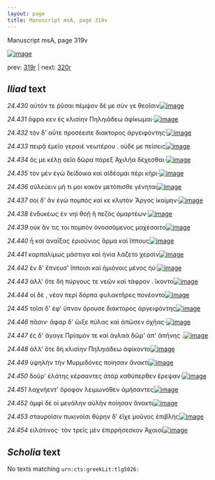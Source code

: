 ```yaml
---
layout: page
title: Manuscript msA, page 319v
---
```


Manuscript msA, page 319v

[![image](http://www.homermultitext.org/iipsrv?OBJ=IIP,1.0&FIF=/project/homer/pyramidal/deepzoom/hmt/vaimg/2017a/VA319VN_0821.tif&WID=100&CVT=JPEG)](http://www.homermultitext.org/ict2/?urn=urn:cite2:hmt:vaimg.2017a:VA319VN_0821)

prev:  [319r](../319r/) | next:  [320r](../320r/)

## *Iliad* text

*24.430* <a id="24.430"/> αὐτόν τε ῥῦσαι πέμψον δέ με σύν γε θεοῖσιν[![image](http://www.homermultitext.org/iipsrv?OBJ=IIP,1.0&FIF=/project/homer/pyramidal/deepzoom/hmt/vaimg/2017a/VA319VN_0821.tif&RGN=0.482,0.2455,0.299,0.0218&WID=1000&CVT=JPEG)](http://www.homermultitext.org/ict2/?urn=urn:cite2:hmt:vaimg.2017a:VA319VN_0821@0.482,0.2455,0.299,0.0218)

*24.431* <a id="24.431"/> ὄφρα κεν ἐς κλισίην Πηληιάδεω ἀφίκωμαι·[![image](http://www.homermultitext.org/iipsrv?OBJ=IIP,1.0&FIF=/project/homer/pyramidal/deepzoom/hmt/vaimg/2017a/VA319VN_0821.tif&RGN=0.481,0.2605,0.323,0.0218&WID=1000&CVT=JPEG)](http://www.homermultitext.org/ict2/?urn=urn:cite2:hmt:vaimg.2017a:VA319VN_0821@0.481,0.2605,0.323,0.0218)

*24.432* <a id="24.432"/> τόν δ' αὖτε προσέειπε διακτορος ἀργειφόντης·[![image](http://www.homermultitext.org/iipsrv?OBJ=IIP,1.0&FIF=/project/homer/pyramidal/deepzoom/hmt/vaimg/2017a/VA319VN_0821.tif&RGN=0.47,0.2793,0.331,0.0218&WID=1000&CVT=JPEG)](http://www.homermultitext.org/ict2/?urn=urn:cite2:hmt:vaimg.2017a:VA319VN_0821@0.47,0.2793,0.331,0.0218)

*24.433* <a id="24.433"/> πειρᾷ ἐμεῖο γεραιὲ νεωτέρου . οὐδέ με πείσεις[![image](http://www.homermultitext.org/iipsrv?OBJ=IIP,1.0&FIF=/project/homer/pyramidal/deepzoom/hmt/vaimg/2017a/VA319VN_0821.tif&RGN=0.483,0.2958,0.338,0.0218&WID=1000&CVT=JPEG)](http://www.homermultitext.org/ict2/?urn=urn:cite2:hmt:vaimg.2017a:VA319VN_0821@0.483,0.2958,0.338,0.0218)

*24.434* <a id="24.434"/> ὅς με κέλῃ σεῖο δῶρα πάρεξ Ἀχιλῆα δέχεσθαι·[![image](http://www.homermultitext.org/iipsrv?OBJ=IIP,1.0&FIF=/project/homer/pyramidal/deepzoom/hmt/vaimg/2017a/VA319VN_0821.tif&RGN=0.481,0.3168,0.343,0.0218&WID=1000&CVT=JPEG)](http://www.homermultitext.org/ict2/?urn=urn:cite2:hmt:vaimg.2017a:VA319VN_0821@0.481,0.3168,0.343,0.0218)

*24.435* <a id="24.435"/> τὸν μὲν ἐγὼ δείδοικα καὶ αἰδέομαι πέρι κῆρι·[![image](http://www.homermultitext.org/iipsrv?OBJ=IIP,1.0&FIF=/project/homer/pyramidal/deepzoom/hmt/vaimg/2017a/VA319VN_0821.tif&RGN=0.478,0.3318,0.343,0.0218&WID=1000&CVT=JPEG)](http://www.homermultitext.org/ict2/?urn=urn:cite2:hmt:vaimg.2017a:VA319VN_0821@0.478,0.3318,0.343,0.0218)

*24.436* <a id="24.436"/> σϋλεύειν μή τι μοι κακὸν μετόπισθε γένηται[![image](http://www.homermultitext.org/iipsrv?OBJ=IIP,1.0&FIF=/project/homer/pyramidal/deepzoom/hmt/vaimg/2017a/VA319VN_0821.tif&RGN=0.476,0.3483,0.343,0.0218&WID=1000&CVT=JPEG)](http://www.homermultitext.org/ict2/?urn=urn:cite2:hmt:vaimg.2017a:VA319VN_0821@0.476,0.3483,0.343,0.0218)

*24.437* <a id="24.437"/> σοὶ δ' ἂν ἐγὼ πομπὸς καί κε κλυτὸν Ἄργος ἱκοίμην·[![image](http://www.homermultitext.org/iipsrv?OBJ=IIP,1.0&FIF=/project/homer/pyramidal/deepzoom/hmt/vaimg/2017a/VA319VN_0821.tif&RGN=0.481,0.3656,0.351,0.0218&WID=1000&CVT=JPEG)](http://www.homermultitext.org/ict2/?urn=urn:cite2:hmt:vaimg.2017a:VA319VN_0821@0.481,0.3656,0.351,0.0218)

*24.438* <a id="24.438"/> ἐνδυκέως ἐν νηὶ θοῇ ἢ πεζὸς ὁμαρτέων·[![image](http://www.homermultitext.org/iipsrv?OBJ=IIP,1.0&FIF=/project/homer/pyramidal/deepzoom/hmt/vaimg/2017a/VA319VN_0821.tif&RGN=0.479,0.3836,0.351,0.0218&WID=1000&CVT=JPEG)](http://www.homermultitext.org/ict2/?urn=urn:cite2:hmt:vaimg.2017a:VA319VN_0821@0.479,0.3836,0.351,0.0218)

*24.439* <a id="24.439"/> οὐκ ἄν τις τοι πομπὸν ὀνοσσάμενος μαχέσαιτο[![image](http://www.homermultitext.org/iipsrv?OBJ=IIP,1.0&FIF=/project/homer/pyramidal/deepzoom/hmt/vaimg/2017a/VA319VN_0821.tif&RGN=0.475,0.4024,0.351,0.0218&WID=1000&CVT=JPEG)](http://www.homermultitext.org/ict2/?urn=urn:cite2:hmt:vaimg.2017a:VA319VN_0821@0.475,0.4024,0.351,0.0218)

*24.440* <a id="24.440"/> ἦ καὶ ἁναΐξας ἐριούνιος ἅρμα καὶ ἵππους[![image](http://www.homermultitext.org/iipsrv?OBJ=IIP,1.0&FIF=/project/homer/pyramidal/deepzoom/hmt/vaimg/2017a/VA319VN_0821.tif&RGN=0.467,0.4212,0.322,0.0218&WID=1000&CVT=JPEG)](http://www.homermultitext.org/ict2/?urn=urn:cite2:hmt:vaimg.2017a:VA319VN_0821@0.467,0.4212,0.322,0.0218)

*24.441* <a id="24.441"/> καρπαλίμως μάστιγα καὶ ἡνία λάζετο χερσὶν[![image](http://www.homermultitext.org/iipsrv?OBJ=IIP,1.0&FIF=/project/homer/pyramidal/deepzoom/hmt/vaimg/2017a/VA319VN_0821.tif&RGN=0.484,0.4362,0.322,0.0218&WID=1000&CVT=JPEG)](http://www.homermultitext.org/ict2/?urn=urn:cite2:hmt:vaimg.2017a:VA319VN_0821@0.484,0.4362,0.322,0.0218)

*24.442* <a id="24.442"/> ἐν δ' ἔπνευσ' ἵπποισι καὶ ἡμιόνοις μένος ἠύ·[![image](http://www.homermultitext.org/iipsrv?OBJ=IIP,1.0&FIF=/project/homer/pyramidal/deepzoom/hmt/vaimg/2017a/VA319VN_0821.tif&RGN=0.482,0.4542,0.322,0.0218&WID=1000&CVT=JPEG)](http://www.homermultitext.org/ict2/?urn=urn:cite2:hmt:vaimg.2017a:VA319VN_0821@0.482,0.4542,0.322,0.0218)

*24.443* <a id="24.443"/> ἀλλ' ὅτε δὴ πύργους τε νεῶν καὶ τάφρον . ἵκοντο[![image](http://www.homermultitext.org/iipsrv?OBJ=IIP,1.0&FIF=/project/homer/pyramidal/deepzoom/hmt/vaimg/2017a/VA319VN_0821.tif&RGN=0.462,0.4707,0.322,0.0218&WID=1000&CVT=JPEG)](http://www.homermultitext.org/ict2/?urn=urn:cite2:hmt:vaimg.2017a:VA319VN_0821@0.462,0.4707,0.322,0.0218)

*24.444* <a id="24.444"/> οἱ δὲ , νέον περὶ δόρπα φυλακτῆρες πονέοντο[![image](http://www.homermultitext.org/iipsrv?OBJ=IIP,1.0&FIF=/project/homer/pyramidal/deepzoom/hmt/vaimg/2017a/VA319VN_0821.tif&RGN=0.48,0.4895,0.322,0.0218&WID=1000&CVT=JPEG)](http://www.homermultitext.org/ict2/?urn=urn:cite2:hmt:vaimg.2017a:VA319VN_0821@0.48,0.4895,0.322,0.0218)

*24.445* <a id="24.445"/> τοῖσι δ' ἐφ' ὕπνον ὄρουσε διάκτορος ἀργειφόντης[![image](http://www.homermultitext.org/iipsrv?OBJ=IIP,1.0&FIF=/project/homer/pyramidal/deepzoom/hmt/vaimg/2017a/VA319VN_0821.tif&RGN=0.481,0.5068,0.334,0.0218&WID=1000&CVT=JPEG)](http://www.homermultitext.org/ict2/?urn=urn:cite2:hmt:vaimg.2017a:VA319VN_0821@0.481,0.5068,0.334,0.0218)

*24.446* <a id="24.446"/> πᾶσιν· ἄφαρ δ' ὤιξε πύλας καὶ ἀπῶσεν ὀχῆας·[![image](http://www.homermultitext.org/iipsrv?OBJ=IIP,1.0&FIF=/project/homer/pyramidal/deepzoom/hmt/vaimg/2017a/VA319VN_0821.tif&RGN=0.48,0.5255,0.334,0.0218&WID=1000&CVT=JPEG)](http://www.homermultitext.org/ict2/?urn=urn:cite2:hmt:vaimg.2017a:VA319VN_0821@0.48,0.5255,0.334,0.0218)

*24.447* <a id="24.447"/> ἐς δ' ἄγαγε Πρίαμόν τε καὶ ἀγλαὰ δῶρ' ἀπ' ἀπήνης .[![image](http://www.homermultitext.org/iipsrv?OBJ=IIP,1.0&FIF=/project/homer/pyramidal/deepzoom/hmt/vaimg/2017a/VA319VN_0821.tif&RGN=0.48,0.5398,0.341,0.024&WID=1000&CVT=JPEG)](http://www.homermultitext.org/ict2/?urn=urn:cite2:hmt:vaimg.2017a:VA319VN_0821@0.48,0.5398,0.341,0.024)

*24.448* <a id="24.448"/> ἀλλ' ὅτε δὴ κλισίην Πηληιάδεω ἀφίκοντο[![image](http://www.homermultitext.org/iipsrv?OBJ=IIP,1.0&FIF=/project/homer/pyramidal/deepzoom/hmt/vaimg/2017a/VA319VN_0821.tif&RGN=0.466,0.5563,0.341,0.024&WID=1000&CVT=JPEG)](http://www.homermultitext.org/ict2/?urn=urn:cite2:hmt:vaimg.2017a:VA319VN_0821@0.466,0.5563,0.341,0.024)

*24.449* <a id="24.449"/> ὑψηλήν τὴν Μυρμιδόνες ποίησαν ἄνακτι[![image](http://www.homermultitext.org/iipsrv?OBJ=IIP,1.0&FIF=/project/homer/pyramidal/deepzoom/hmt/vaimg/2017a/VA319VN_0821.tif&RGN=0.483,0.5773,0.341,0.024&WID=1000&CVT=JPEG)](http://www.homermultitext.org/ict2/?urn=urn:cite2:hmt:vaimg.2017a:VA319VN_0821@0.483,0.5773,0.341,0.024)

*24.450* <a id="24.450"/> δοῦρ' ἐλάτης κέρσαντες ἀτὰρ καθύπερθεν ἔρεψαν·[![image](http://www.homermultitext.org/iipsrv?OBJ=IIP,1.0&FIF=/project/homer/pyramidal/deepzoom/hmt/vaimg/2017a/VA319VN_0821.tif&RGN=0.48,0.5953,0.359,0.024&WID=1000&CVT=JPEG)](http://www.homermultitext.org/ict2/?urn=urn:cite2:hmt:vaimg.2017a:VA319VN_0821@0.48,0.5953,0.359,0.024)

*24.451* <a id="24.451"/> λαχνήεντ' ὄροφον λειμωνόθεν ἀμήσαντες[![image](http://www.homermultitext.org/iipsrv?OBJ=IIP,1.0&FIF=/project/homer/pyramidal/deepzoom/hmt/vaimg/2017a/VA319VN_0821.tif&RGN=0.471,0.6119,0.359,0.024&WID=1000&CVT=JPEG)](http://www.homermultitext.org/ict2/?urn=urn:cite2:hmt:vaimg.2017a:VA319VN_0821@0.471,0.6119,0.359,0.024)

*24.452* <a id="24.452"/> ἀμφὶ δέ οἱ μεγάλην αὐλὴν ποίησαν ἄνακτι[![image](http://www.homermultitext.org/iipsrv?OBJ=IIP,1.0&FIF=/project/homer/pyramidal/deepzoom/hmt/vaimg/2017a/VA319VN_0821.tif&RGN=0.473,0.6299,0.359,0.024&WID=1000&CVT=JPEG)](http://www.homermultitext.org/ict2/?urn=urn:cite2:hmt:vaimg.2017a:VA319VN_0821@0.473,0.6299,0.359,0.024)

*24.453* <a id="24.453"/> σταυροῖσιν πυκινοῖσι θύρην δ' ἐῖχε μοῦνος ἐπιβλὴς[![image](http://www.homermultitext.org/iipsrv?OBJ=IIP,1.0&FIF=/project/homer/pyramidal/deepzoom/hmt/vaimg/2017a/VA319VN_0821.tif&RGN=0.473,0.6464,0.373,0.0255&WID=1000&CVT=JPEG)](http://www.homermultitext.org/ict2/?urn=urn:cite2:hmt:vaimg.2017a:VA319VN_0821@0.473,0.6464,0.373,0.0255)

*24.454* <a id="24.454"/> εἰλάτινος· τὸν τρεῖς μὲν ἐπιρρήσεσκον Ἀχαιοί[![image](http://www.homermultitext.org/iipsrv?OBJ=IIP,1.0&FIF=/project/homer/pyramidal/deepzoom/hmt/vaimg/2017a/VA319VN_0821.tif&RGN=0.472,0.6629,0.373,0.0255&WID=1000&CVT=JPEG)](http://www.homermultitext.org/ict2/?urn=urn:cite2:hmt:vaimg.2017a:VA319VN_0821@0.472,0.6629,0.373,0.0255)

## *Scholia* text

No texts matching `urn:cts:greekLit:tlg5026:`
